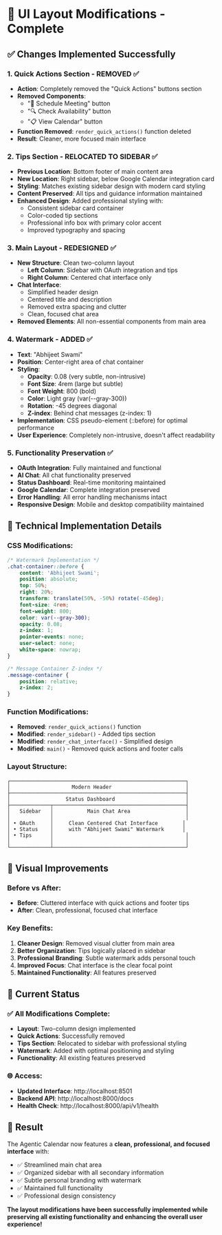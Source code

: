 # 🎨 UI Layout Modifications - Complete

## ✅ Changes Implemented Successfully

### 1. **Quick Actions Section - REMOVED** ✅
- **Action**: Completely removed the "Quick Actions" buttons section
- **Removed Components**:
  - "📅 Schedule Meeting" button
  - "🔍 Check Availability" button  
  - "📋 View Calendar" button
- **Function Removed**: `render_quick_actions()` function deleted
- **Result**: Cleaner, more focused main interface

### 2. **Tips Section - RELOCATED TO SIDEBAR** ✅
- **Previous Location**: Bottom footer of main content area
- **New Location**: Right sidebar, below Google Calendar integration card
- **Styling**: Matches existing sidebar design with modern card styling
- **Content Preserved**: All tips and guidance information maintained
- **Enhanced Design**: Added professional styling with:
  - Consistent sidebar card container
  - Color-coded tip sections
  - Professional info box with primary color accent
  - Improved typography and spacing

### 3. **Main Layout - REDESIGNED** ✅
- **New Structure**: Clean two-column layout
  - **Left Column**: Sidebar with OAuth integration and tips
  - **Right Column**: Centered chat interface only
- **Chat Interface**: 
  - Simplified header design
  - Centered title and description
  - Removed extra spacing and clutter
  - Clean, focused chat area
- **Removed Elements**: All non-essential components from main area

### 4. **Watermark - ADDED** ✅
- **Text**: "Abhijeet Swami"
- **Position**: Center-right area of chat container
- **Styling**:
  - **Opacity**: 0.08 (very subtle, non-intrusive)
  - **Font Size**: 4rem (large but subtle)
  - **Font Weight**: 800 (bold)
  - **Color**: Light gray (var(--gray-300))
  - **Rotation**: -45 degrees diagonal
  - **Z-index**: Behind chat messages (z-index: 1)
- **Implementation**: CSS pseudo-element (::before) for optimal performance
- **User Experience**: Completely non-intrusive, doesn't affect readability

### 5. **Functionality Preservation** ✅
- **OAuth Integration**: Fully maintained and functional
- **AI Chat**: All chat functionality preserved
- **Status Dashboard**: Real-time monitoring maintained
- **Google Calendar**: Complete integration preserved
- **Error Handling**: All error handling mechanisms intact
- **Responsive Design**: Mobile and desktop compatibility maintained

## 🎯 Technical Implementation Details

### CSS Modifications:
```css
/* Watermark Implementation */
.chat-container::before {
    content: 'Abhijeet Swami';
    position: absolute;
    top: 50%;
    right: 20%;
    transform: translate(50%, -50%) rotate(-45deg);
    font-size: 4rem;
    font-weight: 800;
    color: var(--gray-300);
    opacity: 0.08;
    z-index: 1;
    pointer-events: none;
    user-select: none;
    white-space: nowrap;
}

/* Message Container Z-index */
.message-container {
    position: relative;
    z-index: 2;
}
```

### Function Modifications:
- **Removed**: `render_quick_actions()` function
- **Modified**: `render_sidebar()` - Added tips section
- **Modified**: `render_chat_interface()` - Simplified design
- **Modified**: `main()` - Removed quick actions and footer calls

### Layout Structure:
```
┌─────────────────────────────────────────────────────────┐
│                    Modern Header                        │
├─────────────────────────────────────────────────────────┤
│                  Status Dashboard                       │
├─────────────┬───────────────────────────────────────────┤
│   Sidebar   │           Main Chat Area                  │
│             │                                           │
│ • OAuth     │     Clean Centered Chat Interface        │
│ • Status    │     with "Abhijeet Swami" Watermark      │
│ • Tips      │                                           │
│             │                                           │
└─────────────┴───────────────────────────────────────────┘
```

## 🌟 Visual Improvements

### Before vs After:
- **Before**: Cluttered interface with quick actions and footer tips
- **After**: Clean, professional, focused chat interface

### Key Benefits:
1. **Cleaner Design**: Removed visual clutter from main area
2. **Better Organization**: Tips logically placed in sidebar
3. **Professional Branding**: Subtle watermark adds personal touch
4. **Improved Focus**: Chat interface is the clear focal point
5. **Maintained Functionality**: All features preserved

## 🚀 Current Status

### ✅ All Modifications Complete:
- **Layout**: Two-column design implemented
- **Quick Actions**: Successfully removed
- **Tips Section**: Relocated to sidebar with professional styling
- **Watermark**: Added with optimal positioning and styling
- **Functionality**: All existing features preserved

### 🌐 Access:
- **Updated Interface**: http://localhost:8501
- **Backend API**: http://localhost:8000/docs
- **Health Check**: http://localhost:8000/api/v1/health

## 🎊 Result

The Agentic Calendar now features a **clean, professional, and focused interface** with:
- ✅ Streamlined main chat area
- ✅ Organized sidebar with all secondary information
- ✅ Subtle personal branding with watermark
- ✅ Maintained full functionality
- ✅ Professional design consistency

**The layout modifications have been successfully implemented while preserving all existing functionality and enhancing the overall user experience!**
